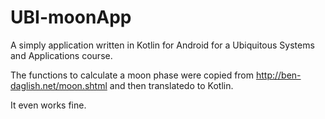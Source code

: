# UBI-moonApp

A simply application written in Kotlin for Android for a Ubiquitous Systems and Applications course.

The functions to calculate a moon phase were copied from http://ben-daglish.net/moon.shtml and then translatedo to Kotlin.

It even works fine.
